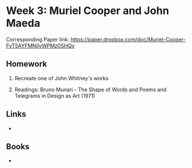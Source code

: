# Week 3: Muriel Cooper and John Maeda

Corresponding Paper link: https://paper.dropbox.com/doc/Muriel-Cooper-FvT5AYFMNjIvWPMz0SHQv

## Homework

1. Recreate one of John Whitney's works

2. Readings: Bruno Munari - The Shape of Words and Poems and Telegrams in Design as Art (1971)

## Links

-

## Books

-